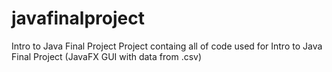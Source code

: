 # javafinalproject
Intro to Java Final Project
Project containg all of code used for Intro to Java Final Project (JavaFX GUI with data from .csv)
